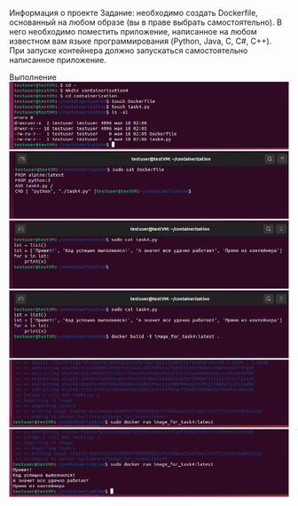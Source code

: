 Информация о проекте
Задание: необходимо создать Dockerfile, основанный на любом образе (вы в праве выбрать самостоятельно). В него необходимо поместить приложение, написанное на любом известном вам языке программирования (Python, Java, C, С#, C++). При запуске контейнера должно запускаться самостоятельно написанное приложение.

Выполнение
![скриншот](source/02-08-35.png)
![скриншот](source/02-09-34.png)
![скриншот](source/02-10-00.png)
![скриншот](source/02-10-58.png)
![скриншот](source/02-12-45.png)
![скриншот](source/02-12-54.png)

